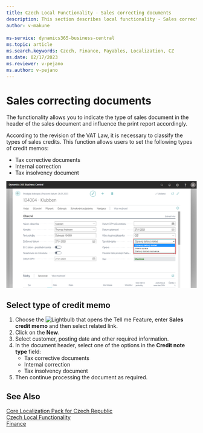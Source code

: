 ```yaml
---
title: Czech Local Functionality - Sales correcting documents 
description: This section describes local functionality - Sales correcting documents.
author: v-makune

ms-service: dynamics365-business-central
ms.topic: article
ms.search.keywords: Czech, Finance, Payables, Localization, CZ
ms.date: 02/17/2023
ms.reviewer: v-pejano
ms.author: v-pejano
---
```



# Sales correcting documents

The functionality allows you to indicate the type of sales document in the header of the sales document and influence the print report accordingly.

According to the revision of the VAT Law, it is necessary to classify the types of sales credits. This function allows users to set the following types of credit memos:

- Tax corrective documents
- Internal correction
- Tax insolvency document

![Sales corrective documents](Media/sales-correcting-documents.png)

## Select type of credit memo

1. Choose the ![Lightbulb that opens the Tell me Feature](../../media/ui-search/search_small.png "Tell me what you want to do"), enter  **Sales credit memo** and then select related link.
2. Click on the **New**.
3. Select customer, posting date and other required information.
4. In the document header, select one of the options in the **Credit note type** field:
    - Tax corrective documents
    - Internal correction
    - Tax insolvency document
5. Then continue processing the document as required.

## See Also

[Core Localization Pack for Czech Republic](ui-extensions-core-localization-pack-cz.md)  
[Czech Local Functionality](czech-local-functionality.md)  
[Finance](../../finance.md)  
